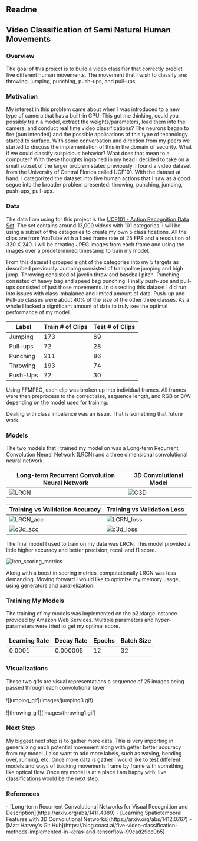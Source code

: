 <h2>Readme</h2>

<h2> Video Classification of Semi Natural Human Movements </h2>

<h3>Overview</h3>

The goal of this project is to build a video classifier that correctly predict five different human movements. The movement that I wish to classify are: throwing, jumping, punching, push-ups, and pull-ups,

<h3>Motivation</h3>

My interest in this problem came about when I was introduced to a new type of camera that has a built-in GPU. This got me thinking, could you possibly train a model, extract the weights/parameters, load them into the camera, and conduct real time video classifications? The neurons began to fire (pun intended) and the possible applications of this type of technology started to surface. With some conversation and direction from my peers we started to discuss the implementation of this in the domain of security. What if we could classify suspicious behavior? What does that mean to a computer? With these thoughts ingrained in my head I decided to take on a small subset of the larger problem stated previously. I found a video dataset from the University of Central Florida called UCF101. With the dataset at hand, I categorized the dataset into five human actions that I saw as a good segue into the broader problem presented: throwing, punching, jumping, push-ups, pull-ups.


<h3>Data</h3>

The data I am using for this project is the [UCF101 - Action Recognition Data Set](http://crcv.ucf.edu/data/UCF101.php). The set contains around 13,000 videos with 101 categories. I will be using a subset of the categories to create my own 5 classifications. All the clips are from YouTube with a fixed frame rate of 25 FPS and a resolution of 320 X 240. I will be creating JPEG images from each frame and using the images over a predetermined timestamp to train my model.

From this dataset I grouped eight of the categories into my 5 targets as described previously. Jumping consisted of trampoline jumping and high jump. Throwing consisted of javelin throw and baseball pitch. Punching consisted of heavy bag and speed bag punching. Finally push-ups and pull-ups consisted of just those movements. In dissecting this dataset I did run into issues with class imbalance and limited amount of data. Push-up and Pull-up classes were about 40% of the size of the other three classes. As a whole I lacked a significant amount of data to truly see the optimal performance of my model.


| Label  |  Train # of Clips |  Test # of Clips |
|---|---|---|
| Jumping |  173 |  69 |
| Pull-ups  |  72 | 28  |
|  Punching |  211 |  86 |
| Throwing  | 193  |  74 |
| Push-Ups  |  72 | 30  |

Using FFMPEG, each clip was broken up into individual frames. All frames were then preprocess to the correct size, sequence length, and RGB or B/W depending on the model used for training.

Dealing with class imbalance was an issue. That is something that future work.


<h3>Models</h3>

The two models that I trained my model on was a Long-term Recurrent Convolution Neural Network (LRCN) and a three dimensional convolutional neural network.

|Long-term Recurrent Convolution Neural Network| 3D Convolutional Model|
|---|---|
|![LRCN](images/lrcn_model.png)|![C3D](images/model.png)|

|Training vs Validation Accuracy| Training vs Validation Loss|
|---|---|
|![LRCN_acc](images/final_model_acc.png)|![LCRN_loss](images/final_model_loss.png)
|![c3d_acc](images/c3d_acc.png)|![c3d_loss](images/c3d_loss.png)

The final model I used to train on my data was LRCN. This model provided a little higher accuracy and better precision, recall and f1 score.

![lrcn_scoring_metrics](images/score_metrics.png)

Along with a boost in scoring metrics, computationally LRCN was less demanding. Moving forward I would like to optimize my memory usage, using generators and parallelization.


<h3> Training My Models</h3>

The training of my models was implemented on the p2.xlarge instance provided by Amazon Web Services. Multiple parameters and hyper-parameters were tried to get my optimal score.

|Learning Rate| Decay Rate| Epochs| Batch Size |
|---|---|---|---|
|0.0001|0.000005|12|32|

<h3>Visualizations</h3>
These two gifs are visual representations a sequence of 25 images being passed through each convolutional layer
<br></br>
![jumping_gif](images/jumping3.gif)
<br></br>
![throwing_gif](images/throwing1.gif)

<h3>Next Step</h3>

My biggest next step is to gather more data. This is very importing in generalizing each potential movement along with getter better accuracy from my model. I also want to add more labels, such as waving, bending over, running, etc. Once more data is gather I would like to test different models and ways of tracking movements frame by frame with something like optical flow. Once my model is at a place I am happy with, live classifications would be the next step.



<h3>References</h3>
- [Long-term Recurrent Convolutional Networks for Visual Recognition and Description](https://arxiv.org/abs/1411.4389)
- [Learning Spatiotemporal Features with 3D Convolutional Networks](https://arxiv.org/abs/1412.0767)
- [Matt Harvey's Git Hub](https://blog.coast.ai/five-video-classification-methods-implemented-in-keras-and-tensorflow-99cad29cc0b5)

